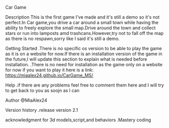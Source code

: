 Car Game

Description
This is the first game I've made and it's still a demo so it's not perfect.In Car game,you drive a car around a small town while having the ability to freely explore the small map.Drive around the town and collect stars or run into lamposts amd trashcans.However,try not to fall off the map as there is no respawn,sorry like I said it's still a demo.

Getting Started
.There is no specific os version to be able to play the game as it is on a website for now.If there is an installation version of the game in the future,I will update this section to explain what is needed before installation.
.There is no need for installation as the game only on a website for now if you want to play it here is a link:
https://miaalex24.github.io/CarGame_MS/

Help
.if there are any problems feel free to comment them here and I will try to get back to you as soojn as I can

Author
@MiaAlex24

Version history
.release version
2.1

acknowledgment
for 3d models,script,and behaviors
.Mastery coding

